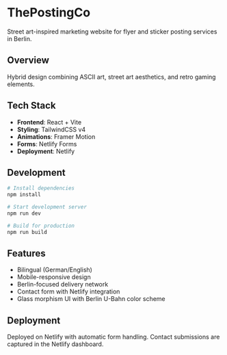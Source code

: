 # ThePostingCo

Street art-inspired marketing website for flyer and sticker posting services in Berlin.

## Overview

Hybrid design combining ASCII art, street art aesthetics, and retro gaming elements.

## Tech Stack

- **Frontend**: React + Vite
- **Styling**: TailwindCSS v4
- **Animations**: Framer Motion
- **Forms**: Netlify Forms
- **Deployment**: Netlify

## Development

```bash
# Install dependencies
npm install

# Start development server
npm run dev

# Build for production
npm run build
```

## Features

- Bilingual (German/English)
- Mobile-responsive design
- Berlin-focused delivery network
- Contact form with Netlify integration
- Glass morphism UI with Berlin U-Bahn color scheme

## Deployment

Deployed on Netlify with automatic form handling. Contact submissions are captured in the Netlify dashboard.
